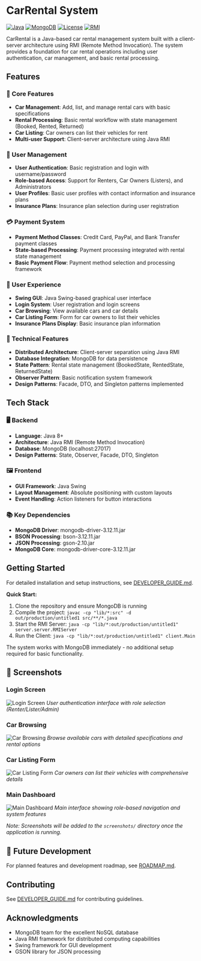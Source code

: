 # CarRental System

[![Java](https://img.shields.io/badge/Java-8%2B-orange?style=flat-square&logo=openjdk)](https://openjdk.java.net/)
[![MongoDB](https://img.shields.io/badge/MongoDB-3.12%2B-green?style=flat-square&logo=mongodb)](https://www.mongodb.com/)
[![License](https://img.shields.io/badge/License-MIT-blue?style=flat-square)](LICENSE)
[![RMI](https://img.shields.io/badge/Architecture-RMI-red?style=flat-square)](https://docs.oracle.com/javase/tutorial/rmi/)

CarRental is a Java-based car rental management system built with a client-server architecture using RMI (Remote Method Invocation). The system provides a foundation for car rental operations including user authentication, car management, and basic rental processing.

## Features

### 🚗 Core Features
- **Car Management**: Add, list, and manage rental cars with basic specifications
- **Rental Processing**: Basic rental workflow with state management (Booked, Rented, Returned)
- **Car Listing**: Car owners can list their vehicles for rent
- **Multi-user Support**: Client-server architecture using Java RMI

### 👤 User Management
- **User Authentication**: Basic registration and login with username/password
- **Role-based Access**: Support for Renters, Car Owners (Listers), and Administrators
- **User Profiles**: Basic user profiles with contact information and insurance plans
- **Insurance Plans**: Insurance plan selection during user registration

### 💳 Payment System
- **Payment Method Classes**: Credit Card, PayPal, and Bank Transfer payment classes
- **State-based Processing**: Payment processing integrated with rental state management
- **Basic Payment Flow**: Payment method selection and processing framework

### 🎨 User Experience
- **Swing GUI**: Java Swing-based graphical user interface
- **Login System**: User registration and login screens
- **Car Browsing**: View available cars and car details
- **Car Listing Form**: Form for car owners to list their vehicles
- **Insurance Plans Display**: Basic insurance plan information

### 🔧 Technical Features
- **Distributed Architecture**: Client-server separation using Java RMI
- **Database Integration**: MongoDB for data persistence
- **State Pattern**: Rental state management (BookedState, RentedState, ReturnedState)
- **Observer Pattern**: Basic notification system framework
- **Design Patterns**: Facade, DTO, and Singleton patterns implemented

## Tech Stack

### 🖥️ Backend
- **Language**: Java 8+
- **Architecture**: Java RMI (Remote Method Invocation)
- **Database**: MongoDB (localhost:27017)
- **Design Patterns**: State, Observer, Facade, DTO, Singleton

### 🖼️ Frontend
- **GUI Framework**: Java Swing
- **Layout Management**: Absolute positioning with custom layouts
- **Event Handling**: Action listeners for button interactions

### 📚 Key Dependencies
- **MongoDB Driver**: mongodb-driver-3.12.11.jar
- **BSON Processing**: bson-3.12.11.jar
- **JSON Processing**: gson-2.10.jar
- **MongoDB Core**: mongodb-driver-core-3.12.11.jar

## Getting Started

For detailed installation and setup instructions, see [DEVELOPER_GUIDE.md](./DEVELOPER_GUIDE.md).

**Quick Start:**
1. Clone the repository and ensure MongoDB is running
2. Compile the project: `javac -cp "lib/*:src" -d out/production/untitled1 src/**/*.java`
3. Start the RMI Server: `java -cp "lib/*:out/production/untitled1" server.server.RMIServer`
4. Run the Client: `java -cp "lib/*:out/production/untitled1" client.Main`

The system works with MongoDB immediately - no additional setup required for basic functionality.

## 📸 Screenshots

### Login Screen
![Login Screen](screenshots/login-screen.png)
*User authentication interface with role selection (Renter/Lister/Admin)*

### Car Browsing
![Car Browsing](screenshots/car-browsing.png)
*Browse available cars with detailed specifications and rental options*

### Car Listing Form
![Car Listing Form](screenshots/car-listing-form.png)
*Car owners can list their vehicles with comprehensive details*

### Main Dashboard
![Main Dashboard](screenshots/main-dashboard.png)
*Main interface showing role-based navigation and system features*

*Note: Screenshots will be added to the `screenshots/` directory once the application is running.*

## 🚀 Future Development

For planned features and development roadmap, see [ROADMAP.md](./ROADMAP.md).

## Contributing

See [DEVELOPER_GUIDE.md](./DEVELOPER_GUIDE.md) for contributing guidelines.

## Acknowledgments

- MongoDB team for the excellent NoSQL database
- Java RMI framework for distributed computing capabilities
- Swing framework for GUI development
- GSON library for JSON processing
